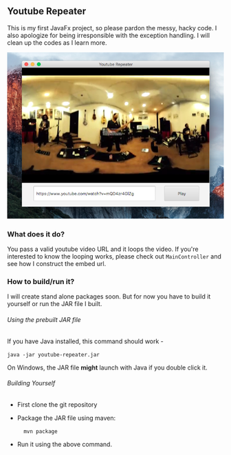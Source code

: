 ## Youtube Repeater

This is my first JavaFx project, so please pardon the messy, hacky code. I also apologize for being irresponsible with the exception handling. I will clean up the codes as I learn more. 


<img src="ScreenShot.png" />


### What does it do? 

You pass a valid youtube video URL and it loops the video. If you're interested to know the looping works, please check out `MainController` and see how I construct the embed url. 

### How to build/run it? 

I will create stand alone packages soon. But for now you have to build it yourself or run the JAR file I built. 

###### Using the prebuilt JAR file 

If you have Java installed, this command should work - 

	java -jar youtube-repeater.jar


On Windows, the JAR file **might** launch with Java if you double click it. 


###### Building Yourself

- First clone the git repository
- Package the JAR file using maven: 

		mvn package	
	
- Run it using the above command. 	